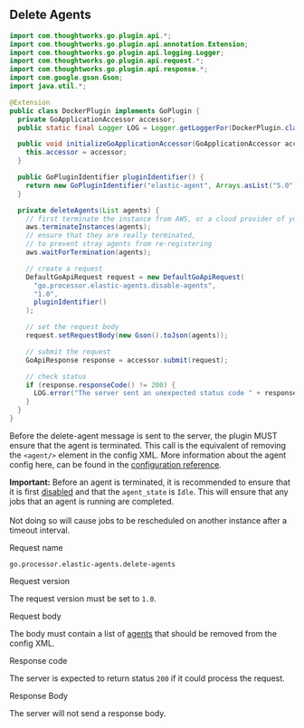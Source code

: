 ## Delete Agents

```java
import com.thoughtworks.go.plugin.api.*;
import com.thoughtworks.go.plugin.api.annotation.Extension;
import com.thoughtworks.go.plugin.api.logging.Logger;
import com.thoughtworks.go.plugin.api.request.*;
import com.thoughtworks.go.plugin.api.response.*;
import com.google.gson.Gson;
import java.util.*;

@Extension
public class DockerPlugin implements GoPlugin {
  private GoApplicationAccessor accessor;
  public static final Logger LOG = Logger.getLoggerFor(DockerPlugin.class);

  public void initializeGoApplicationAccessor(GoApplicationAccessor accessor) {
    this.accessor = accessor;
  }

  public GoPluginIdentifier pluginIdentifier() {
    return new GoPluginIdentifier("elastic-agent", Arrays.asList("5.0"))
  }

  private deleteAgents(List agents) {
    // first terminate the instance from AWS, or a cloud provider of your choice
    aws.terminateInstances(agents);
    // ensure that they are really terminated,
    // to prevent stray agents from re-registering
    aws.waitForTermination(agents);

    // create a request
    DefaultGoApiRequest request = new DefaultGoApiRequest(
      "go.processor.elastic-agents.disable-agents",
      "1.0",
      pluginIdentifier()
    );

    // set the request body
    request.setRequestBody(new Gson().toJson(agents));

    // submit the request
    GoApiResponse response = accessor.submit(request);

    // check status
    if (response.responseCode() != 200) {
      LOG.error("The server sent an unexpected status code " + response.responseCode() + " with the response body " + response.responseBody());
    }
  }
}
```

Before the delete-agent message is sent to the server, the plugin MUST ensure that the agent is terminated. This call is the equivalent of removing the `<agent/>` element in the config XML. More information about the agent config here, can be found in the [configuration reference](https://docs.gocd.org/current/configuration/configuration_reference.html#agent).

<aside class="notice">
  <strong>Important:</strong> Before an agent is terminated, it is recommended to ensure that it is first <a href='#disable-agents'>disabled</a> and that the <code>agent_state</code> is <code>Idle</code>. This will ensure that any jobs that an agent is running are completed.
  <br/>
  <br/>
  Not doing so will cause jobs to be rescheduled on another instance after a timeout interval.
</aside>


<p class='request-name-heading'>Request name</p>

`go.processor.elastic-agents.delete-agents`

<p class='request-body-heading'>Request version</p>

The request version must be set to `1.0`.

<p class='request-body-heading'>Request body</p>

The body must contain a list of [agents](#elastic-agent-object) that should be removed from the config XML.

<p class='response-code-heading'>Response code</p>

The server is expected to return status `200` if it could process the request.

<p class='response-body-heading'>Response Body</p>

The server will not send a response body.
